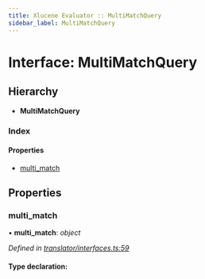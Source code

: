 ```yaml
---
title: Xlucene Evaluator :: MultiMatchQuery
sidebar_label: MultiMatchQuery
---
```


# Interface: MultiMatchQuery

## Hierarchy

* **MultiMatchQuery**

### Index

#### Properties

* [multi_match](multimatchquery.md#multi_match)

## Properties

###  multi_match

• **multi_match**: *object*

*Defined in [translator/interfaces.ts:59](https://github.com/terascope/teraslice/blob/b0f73ab9/packages/xlucene-evaluator/src/translator/interfaces.ts#L59)*

#### Type declaration:

